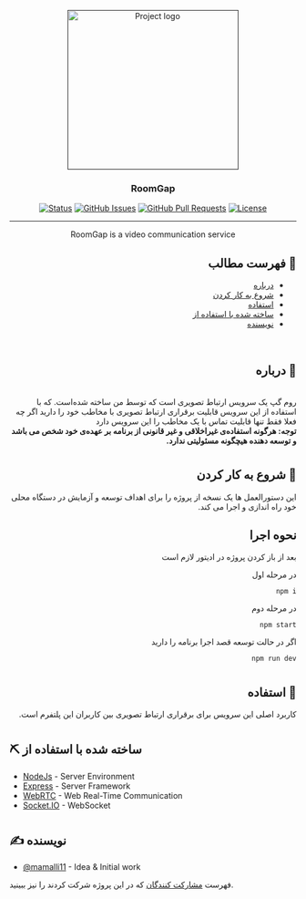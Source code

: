 <p align="center">
  <a href="" rel="noopener">
 <img width=300px height=280px src="https://cdn.iconscout.com/icon/free/png-256/video-call-3225767-2690240.png" alt="Project logo"></a>
</p>

<h3 align="center">RoomGap</h3>

<div align="center">

[![Status](https://img.shields.io/badge/status-active-success.svg)]()
[![GitHub Issues](https://img.shields.io/github/issues/kylelobo/The-Documentation-Compendium.svg)](https://github.com/mamalli11/BourseBot/issues)
[![GitHub Pull Requests](https://img.shields.io/github/issues-pr/kylelobo/The-Documentation-Compendium.svg)](https://github.com/mamalli11/BourseBot/pulls)
[![License](https://img.shields.io/badge/license-MIT-blue.svg)](/LICENSE)

</div>

---

<p align="center"> RoomGap is a video communication service
    <br> 
</p>
<div dir="rtl">

## 📝 فهرست مطالب

- [درباره](#about)
- [شروع به کار کردن](#getting_started)
- [استفاده](#usage)
- [ساخته شده با استفاده از](#built_using)
- [نویسنده](#authors)

<br>

## 🧐 درباره <a name = "about"></a>
<br>
روم گپ یک سرویس ارتباط تصویری است که توسط من ساخته شده‌است. که با استفاده از این سرویس قابلیت برقراری ارتباط تصویری با مخاطب خود را دارید اگر چه فعلا فقط تنها قابلیت تماس با یک مخاطب را این سرویس دارد


<br>
<strong>توجه: هرگونه استفاده‌ی غیراخلاقی و غیر قانونی از برنامه بر عهده‌ی خود شخص می باشد و توسعه دهنده هیچگونه مسئولیتی ندارد.</strong>

<br>

#
## 🏁 شروع به کار کردن <a name = "getting_started"></a>

این دستورالعمل ها یک نسخه از پروژه را برای اهداف توسعه و آزمایش در دستگاه محلی خود راه اندازی و اجرا می کند.
<br>

## نحوه اجرا

بعد از باز کردن پروژه در ادیتور لازم است  

در مرحله اول

```
npm i
```

در مرحله دوم

```
npm start
```

اگر در حالت توسعه قصد اجرا برنامه را دارید

```
npm run dev
```

#
## 🎈 استفاده <a name="usage"></a>

کاربرد اصلی این سرویس برای برقراری ارتباط تصویری بین کاربران این پلتفرم است. 

</div>

#
## ⛏️ ساخته شده با استفاده از <a name = "built_using"></a>

- [NodeJs](https://nodejs.org/en/) - Server Environment
- [Express](https://expressjs.com/) - Server Framework
- [WebRTC](https://webrtc.org/) - Web Real-Time Communication
- [Socket.IO](https://ejs.co/) - WebSocket

#
## ✍️ نویسنده <a name = "authors"></a>

- [@mamalli11](https://github.com/mamalli11) - Idea & Initial work

فهرست [مشارکت کنندگان](https://github.com/mamalli11/BourseBot/graphs/contributors) که در این پروژه شرکت کردند را نیز ببینید.